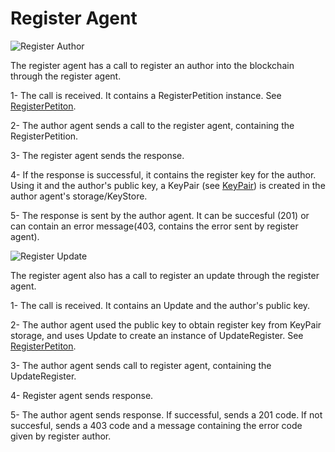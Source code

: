 # Register Agent

![Register Author](RegisterAgentAuthorRegister.drawio.png?raw=true "Register author")

The register agent has a call to register an author into the blockchain through the register agent.

1- The call is received. It contains a RegisterPetition instance. See [RegisterPetiton](../../DataStructures/RegisterAuthorStructures).

2- The author agent sends a call to the register agent, containing the RegisterPetition.

3- The register agent sends the response.

4- If the response is successful, it contains the register key for the author. Using it and the author's public key, a KeyPair (see [KeyPair](../../DataStructures/RegisterAuthorStructures))
is created in the author agent's storage/KeyStore.

5- The response is sent by the author agent. It can be succesful (201) or can contain an error message(403, contains the error sent by register agent).

![Register Update](RegisterAgentUpdateRegister.drawio.png?raw=true "Register Update")

The register agent also has a call to register an update through the register agent.

1- The call is received. It contains an Update and the author's public key.

2- The author agent used the public key to obtain register key from KeyPair storage, and uses Update to create an instance of UpdateRegister.
See [RegisterPetiton](../../DataStructures/Update).

3- The author agent sends call to register agent, containing the UpdateRegister.

4- Register agent sends response.

5- The author agent sends response. If successful, sends a 201 code. If not succesful, sends a 403 code and a message containing the error code
given by register author.